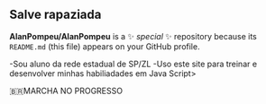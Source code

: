 ## Salve rapaziada


**AlanPompeu/AlanPompeu** is a ✨ _special_ ✨ repository because its `README.md` (this file) appears on your GitHub profile.

-Sou aluno da rede estadual de SP/ZL
-Uso este site para treinar e desenvolver minhas habiliadades em Java Script>

🇧🇷MARCHA NO PROGRESSO

